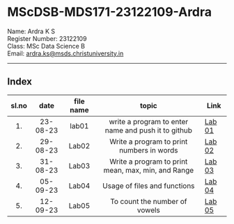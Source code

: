 # MScDSB-MDS171-23122109-Ardra 

Name: Ardra K S    
Register Number: 23122109   
Class: MSc Data Science B   
Email: ardra.ks@msds.christuniversity.in

***
## Index
|sl.no|date|file name|topic|Link|
|:----:|:----:|:---:|:----:|-----|
|1.|23-08-23|lab01|write a program to enter name and push it to github|[Lab 01](https://github.com/ardrasukumaran/MScDSB-MDS171-23122109-Ardra/blob/66a758607918162a6041c6bb46e077c55cb1a669/Lab%2001.ipynb)
|2.|29-08-23|Lab02|Write a program to print numbers in words|[Lab 02](https://github.com/ardrasukumaran/MScDSB-MDS171-23122109-Ardra/blob/66a758607918162a6041c6bb46e077c55cb1a669/Lab%2002.ipynb)
|3.|31-08-23|Lab03|Write a program to print mean, max, min, and Range|[Lab 03](https://github.com/ardrasukumaran/MScDSB-MDS171-23122109-Ardra/blob/66a758607918162a6041c6bb46e077c55cb1a669/Lab%2003.ipynb)
|4.|05-09-23|Lab04|Usage of files and functions|[Lab 04](https://github.com/ardrasukumaran/MScDSB-MDS171-23122109-Ardra/blob/66a758607918162a6041c6bb46e077c55cb1a669/Lab%2004.ipynb)
|5.|12-09-23|Lab05|To count the number of vowels|[Lab 05](https://github.com/ardrasukumaran/MScDSB-MDS171-23122109-Ardra/blob/66a758607918162a6041c6bb46e077c55cb1a669/Lab%2005.ipynb)
